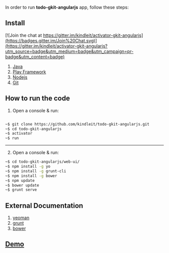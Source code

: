 In order to run **todo-gkit-angularjs** app, follow these steps:

## Install

[![Join the chat at https://gitter.im/kindleit/activator-gkit-angularjs](https://badges.gitter.im/Join%20Chat.svg)](https://gitter.im/kindleit/activator-gkit-angularjs?utm_source=badge&utm_medium=badge&utm_campaign=pr-badge&utm_content=badge)

1. [Java](https://www.java.com/en/download/help/download_options.xml)
2. [Play Framework](http://www.playframework.com/download)
3. [Nodejs](http://nodejs.org/download/)
4. [Git](http://git-scm.com/book/en/Getting-Started-Installing-Git])


## How to run the code

1. Open a console & run:

```bash

~$ git clone https://github.com/kindleit/todo-gkit-angularjs.git
~$ cd todo-gkit-angularjs
~$ activator
~$ run

```
---

2. Open a console & run: 

```bash
~$ cd todo-gkit-angularjs/web-ui/
~$ npm install -g yo              
~$ npm install -g grunt-cli      
~$ npm install -g bower           
~$ npm update
~$ bower update
~$ grunt serve

```

## External Documentation

1. [yeoman](http://yeoman.io/)
2. [grunt](http://gruntjs.com/getting-started)
3. [bower](http://bower.io/)

## [Demo](http://todo-gkit-angularjs.herokuapp.com/)
